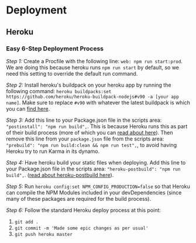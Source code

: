 # Deployment

## Heroku

### Easy 6-Step Deployment Process

*Step 1:* Create a Procfile with the following line: `web: npm run start:prod`. We are doing this because heroku runs `npm run start` by default, so we need this setting to override the default run command.

*Step 2:* Install heroku's buildpack on your heroku app by running the following command: `heroku buildpacks:set https://github.com/heroku/heroku-buildpack-nodejs#v90 -a [your app name]`. Make sure to replace `#v90` with whatever the latest buildpack is which you can [find here](https://github.com/heroku/heroku-buildpack-nodejs/releases).

*Step 3:* Add this line to your Package.json file in the scripts area: `"postinstall": "npm run build",`. This is because Heroku runs this as part of their build process (more of which you can [read about here](https://devcenter.heroku.com/articles/nodejs-support#build-behavior)). Then remove this line from your `package.json` file from the scripts area: `"prebuild": "npm run build:clean && npm run test",`, to avoid having Heroku try to run Karma in its dynamo.

*Step 4:* Have heroku build your static files when deploying. Add this line to your Package.json file in the scripts area: `"heroku-postbuild": "npm run build",`. ([read about heroku-postbuild here](https://devcenter.heroku.com/articles/nodejs-support#heroku-specific-build-steps)).

*Step 5:* Run `heroku config:set NPM_CONFIG_PRODUCTION=false` so that Heroku can compile the NPM Modules included in your devDependencies (since many of these packages are required for the build process).

*Step 6:* Follow the standard Heroku deploy process at this point:

1. `git add .`
2. `git commit -m 'Made some epic changes as per usual'`
3. `git push heroku master`
